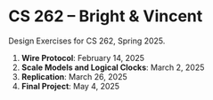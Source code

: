 # CS 262 – Bright & Vincent

Design Exercises for CS 262, Spring 2025.

1. **Wire Protocol**: February 14, 2025
3. **Scale Models and Logical Clocks**: March 2, 2025
4. **Replication**: March 26, 2025
5. **Final Project**: May 4, 2025
